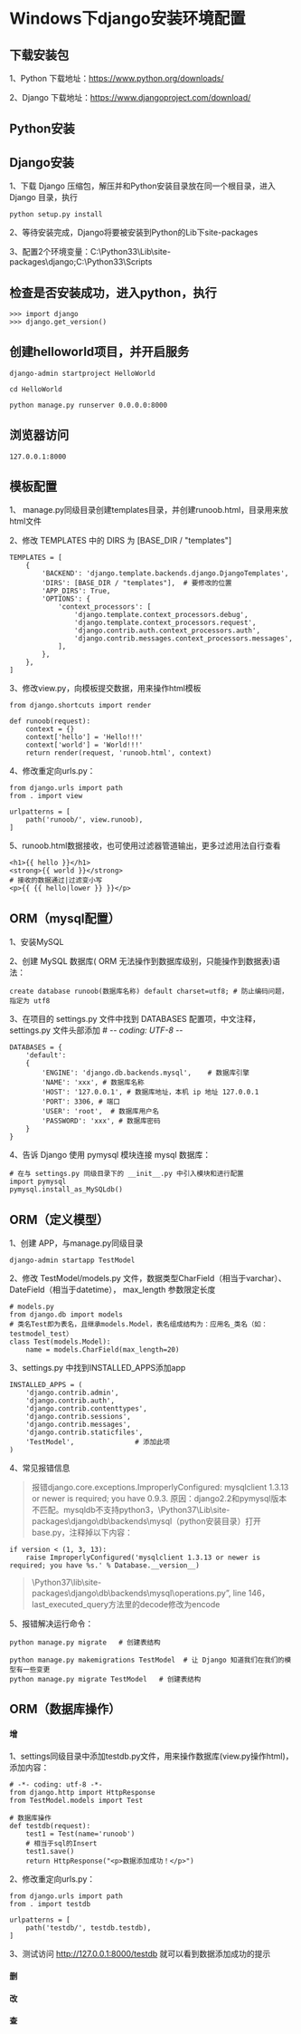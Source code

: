 # Windows下django安装环境配置

## 下载安装包

1、Python 下载地址：https://www.python.org/downloads/

2、Django 下载地址：https://www.djangoproject.com/download/

## Python安装

## Django安装

1、下载 Django 压缩包，解压并和Python安装目录放在同一个根目录，进入 Django 目录，执行
```
python setup.py install
```
2、等待安装完成，Django将要被安装到Python的Lib下site-packages

3、配置2个环境变量：C:\Python33\Lib\site-packages\django;C:\Python33\Scripts

## 检查是否安装成功，进入python，执行
```
>>> import django
>>> django.get_version()
```

## 创建helloworld项目，并开启服务
```
django-admin startproject HelloWorld

cd HelloWorld

python manage.py runserver 0.0.0.0:8000
```
## 浏览器访问
```
127.0.0.1:8000
```
## 模板配置
1、 manage.py同级目录创建templates目录，并创建runoob.html，目录用来放html文件

2、修改 TEMPLATES 中的 DIRS 为 [BASE_DIR / "templates"]
```
TEMPLATES = [
    {
        'BACKEND': 'django.template.backends.django.DjangoTemplates',
        'DIRS': [BASE_DIR / "templates"],  # 要修改的位置
        'APP_DIRS': True,
        'OPTIONS': {
            'context_processors': [
                'django.template.context_processors.debug',
                'django.template.context_processors.request',
                'django.contrib.auth.context_processors.auth',
                'django.contrib.messages.context_processors.messages',
            ],
        },
    },
]
```
3、修改view.py，向模板提交数据，用来操作html模板
```
from django.shortcuts import render
 
def runoob(request):
    context = {}
    context['hello'] = 'Hello!!!'
    context['world'] = 'World!!!'
    return render(request, 'runoob.html', context)
```
4、修改重定向urls.py：
```
from django.urls import path
from . import view
 
urlpatterns = [
    path('runoob/', view.runoob),
]
```
5、runoob.html数据接收，也可使用过滤器管道输出，更多过滤用法自行查看
```
<h1>{{ hello }}</h1>
<strong>{{ world }}</strong>
# 接收的数据通过|过滤变小写
<p>{{ {{ hello|lower }} }}</p>
```
## ORM（mysql配置）
1、安装MySQL

2、创建 MySQL 数据库( ORM 无法操作到数据库级别，只能操作到数据表)语法：
```
create database runoob(数据库名称) default charset=utf8; # 防止编码问题，指定为 utf8
```
3、在项目的 settings.py 文件中找到 DATABASES 配置项，中文注释，settings.py 文件头部添加 # -*- coding: UTF-8 -*-
```
DATABASES = { 
    'default': 
    { 
        'ENGINE': 'django.db.backends.mysql',    # 数据库引擎
        'NAME': 'xxx', # 数据库名称
        'HOST': '127.0.0.1', # 数据库地址，本机 ip 地址 127.0.0.1 
        'PORT': 3306, # 端口 
        'USER': 'root',  # 数据库用户名
        'PASSWORD': 'xxx', # 数据库密码
    }  
}
```
4、告诉 Django 使用 pymysql 模块连接 mysql 数据库：
```
# 在与 settings.py 同级目录下的 __init__.py 中引入模块和进行配置
import pymysql
pymysql.install_as_MySQLdb()
```
## ORM（定义模型）
1、创建 APP，与manage.py同级目录
```
django-admin startapp TestModel
```
2、修改 TestModel/models.py 文件，数据类型CharField（相当于varchar）、DateField（相当于datetime）， max_length 参数限定长度
```
# models.py
from django.db import models
# 类名Test即为表名，且继承models.Model，表名组成结构为：应用名_类名（如：testmodel_test）
class Test(models.Model):
    name = models.CharField(max_length=20)
```
3、settings.py 中找到INSTALLED_APPS添加app
```
INSTALLED_APPS = (
    'django.contrib.admin',
    'django.contrib.auth',
    'django.contrib.contenttypes',
    'django.contrib.sessions',
    'django.contrib.messages',
    'django.contrib.staticfiles',
    'TestModel',               # 添加此项
)
```
4、常见报错信息
> 报错django.core.exceptions.ImproperlyConfigured: mysqlclient 1.3.13 or newer is required; you have 0.9.3. 原因：django2.2和pymysql版本不匹配。mysqldb不支持python3，\Python37\Lib\site-packages\django\db\backends\mysql（python安装目录）打开base.py，注释掉以下内容：
```
if version < (1, 3, 13):
    raise ImproperlyConfigured('mysqlclient 1.3.13 or newer is required; you have %s.' % Database.__version__)
``` 
> \Python37\lib\site-packages\django\db\backends\mysql\operations.py”, line 146，last_executed_query方法里的decode修改为encode

5、报错解决运行命令：
```
python manage.py migrate   # 创建表结构

python manage.py makemigrations TestModel  # 让 Django 知道我们在我们的模型有一些变更
python manage.py migrate TestModel   # 创建表结构
```
## ORM（数据库操作）
#### 增
1、settings同级目录中添加testdb.py文件，用来操作数据库(view.py操作html)，添加内容：
```
# -*- coding: utf-8 -*-
from django.http import HttpResponse 
from TestModel.models import Test
 
# 数据库操作
def testdb(request):
    test1 = Test(name='runoob')
    # 相当于sql的Insert
    test1.save()
    return HttpResponse("<p>数据添加成功！</p>")
```
2、修改重定向urls.py：
```
from django.urls import path
from . import testdb

urlpatterns = [
    path('testdb/', testdb.testdb),
]
```
3、测试访问 http://127.0.0.1:8000/testdb 就可以看到数据添加成功的提示
#### 删
#### 改
#### 查
